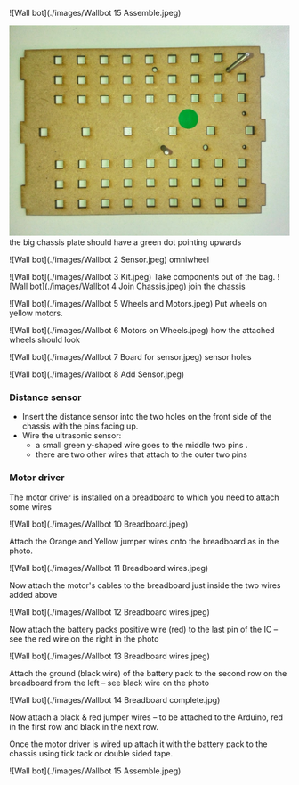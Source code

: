 

![Wall bot](./images/Wallbot 15 Assemble.jpeg)


![Wall bot](./images/Wallbot1_Chassis.jpeg)
the big chassis plate should have a green dot pointing upwards

![Wall bot](./images/Wallbot 2 Sensor.jpeg)
omniwheel

![Wall bot](./images/Wallbot 3 Kit.jpeg)
Take components out of the bag.
![Wall bot](./images/Wallbot 4 Join Chassis.jpeg)
join the chassis

![Wall bot](./images/Wallbot 5 Wheels and Motors.jpeg)
Put wheels on yellow motors.

![Wall bot](./images/Wallbot 6 Motors on Wheels.jpeg)
how the attached wheels should look

![Wall bot](./images/Wallbot 7 Board for sensor.jpeg)
sensor holes

![Wall bot](./images/Wallbot 8 Add Sensor.jpeg)

### Distance sensor

* Insert the distance sensor into the two holes on the front side of the chassis with the pins facing up.
* Wire the ultrasonic sensor:
	* a small green y-shaped wire goes to the middle two pins .
	* there are two other wires that attach to the outer two pins

### Motor driver

The motor driver is installed on a breadboard to which you need to attach some wires

![Wall bot](./images/Wallbot 10 Breadboard.jpeg)

Attach the Orange and Yellow jumper wires onto the breadboard as in the photo.

![Wall bot](./images/Wallbot 11 Breadboard wires.jpeg)

Now attach the motor's cables to the breadboard just inside the  two wires added above
	
![Wall bot](./images/Wallbot 12 Breadboard wires.jpeg)

Now attach the battery packs positive wire (red) to the last pin of the IC – see the red wire on the right in the photo

![Wall bot](./images/Wallbot 13 Breadboard wires.jpeg)

Attach the ground (black wire) of the battery pack to the second row on the breadboard from the left – see black wire on    the photo

![Wall bot](./images/Wallbot 14 Breadboard complete.jpg)

Now attach a black & red jumper wires – to be attached to the Arduino, red in the first row and black in the next row.  

Once the motor driver is wired up attach it with the battery pack to the chassis using tick tack or double sided tape.

![Wall bot](./images/Wallbot 15 Assemble.jpeg)
